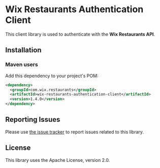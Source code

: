 # Wix Restaurants Authentication Client
This client library is used to authenticate with the **Wix Restaurants API**.

## Installation
### Maven users

Add this dependency to your project's POM:

```xml
<dependency>
  <groupId>com.wix.restaurants</groupId>
  <artifactId>wix-restaurants-authentication-client</artifactId>
  <version>1.4.0</version>
</dependency>
```

## Reporting Issues

Please use [the issue tracker](https://github.com/wix/wix-restaurants-authentication/issues) to report issues related to this library.

## License
This library uses the Apache License, version 2.0.
